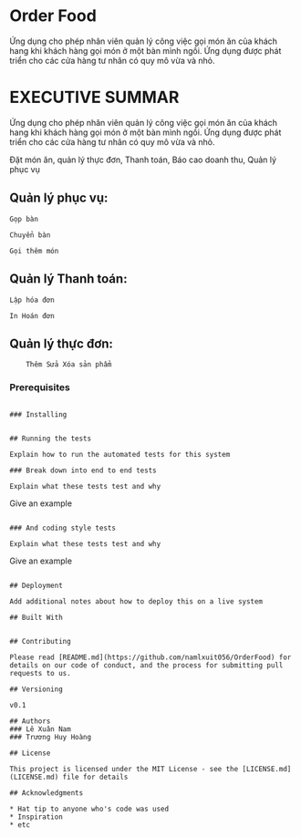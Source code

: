 # Order Food

Ứng dụng cho phép nhân viên quản lý công việc gọi món ăn của khách hang khi khách hàng gọi món ở một bàn mình ngồi. Ứng dụng được phát triển cho các cửa hàng tư nhân có quy mô vừa và nhỏ.

# EXECUTIVE SUMMAR

Ứng dụng cho phép nhân viên quản lý công việc gọi món ăn của khách hang khi khách hàng gọi món ở một bàn mình ngồi. Ứng dụng được phát triển cho các cửa hàng tư nhân có quy mô vừa và nhỏ.

Đặt món ăn, quản lý thực đơn, Thanh toán, Báo cao doanh thu, Quản lý phục vụ
## Quản lý phục vụ: 
```		
Gọp bàn

```
```	
Chuyển bàn

```	
```	 
Gọi thêm món

```	

## Quản lý Thanh toán:
```	
Lập hóa đơn 

```
```
In Hoán đơn

```
## Quản lý thực đơn:
```
	Thêm Sửa Xóa sản phẩm
```


### Prerequisites


```

### Installing


## Running the tests

Explain how to run the automated tests for this system

### Break down into end to end tests

Explain what these tests test and why

```
Give an example
```

### And coding style tests

Explain what these tests test and why

```
Give an example
```

## Deployment

Add additional notes about how to deploy this on a live system

## Built With


## Contributing

Please read [README.md](https://github.com/namlxuit056/OrderFood) for details on our code of conduct, and the process for submitting pull requests to us.

## Versioning

v0.1

## Authors
### Lê Xuân Nam			
### Trương Huy Hoàng	

## License

This project is licensed under the MIT License - see the [LICENSE.md](LICENSE.md) file for details

## Acknowledgments

* Hat tip to anyone who's code was used
* Inspiration
* etc